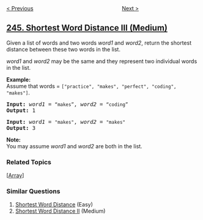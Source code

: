 <!--|This file generated by command(leetcode description); DO NOT EDIT.    |-->
<!--+----------------------------------------------------------------------+-->
<!--|@author    openset <openset.wang@gmail.com>                           |-->
<!--|@link      https://github.com/openset                                 |-->
<!--|@home      https://github.com/openset/leetcode                        |-->
<!--+----------------------------------------------------------------------+-->

[< Previous](https://github.com/openset/leetcode/tree/master/problems/shortest-word-distance-ii "Shortest Word Distance II")
　　　　　　　　　　　　　　　　
[Next >](https://github.com/openset/leetcode/tree/master/problems/strobogrammatic-number "Strobogrammatic Number")

## [245. Shortest Word Distance III (Medium)](https://leetcode.com/problems/shortest-word-distance-iii "最短单词距离 III")

<p>Given a list of words and two words <em>word1</em> and <em>word2</em>, return the shortest distance between these two words in the list.</p>

<p><em>word1</em> and <em>word2</em> may be the same and they represent two individual words in the list.</p>

<p><strong>Example:</strong><br />
Assume that words = <code>[&quot;practice&quot;, &quot;makes&quot;, &quot;perfect&quot;, &quot;coding&quot;, &quot;makes&quot;]</code>.</p>

<pre>
<b>Input:</b> <em>word1</em> = <code>&ldquo;makes&rdquo;</code>, <em>word2</em> = <code>&ldquo;coding&rdquo;</code>
<b>Output:</b> 1
</pre>

<pre>
<b>Input:</b> <em>word1</em> = <code>&quot;makes&quot;</code>, <em>word2</em> = <code>&quot;makes&quot;</code>
<b>Output:</b> 3
</pre>

<p><strong>Note:</strong><br />
You may assume <em>word1</em> and <em>word2</em> are both in the list.</p>

### Related Topics
  [[Array](https://github.com/openset/leetcode/tree/master/tag/array/README.md)]

### Similar Questions
  1. [Shortest Word Distance](https://github.com/openset/leetcode/tree/master/problems/shortest-word-distance) (Easy)
  1. [Shortest Word Distance II](https://github.com/openset/leetcode/tree/master/problems/shortest-word-distance-ii) (Medium)

